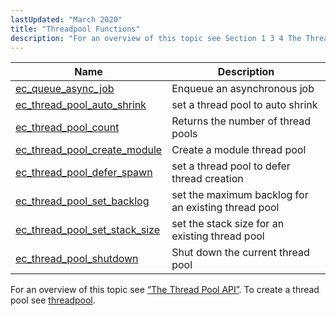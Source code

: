 ```yaml
---
lastUpdated: "March 2020"
title: "Threadpool Functions"
description: "For an overview of this topic see Section 1 3 4 The Thread Pool API To create a thread pool see threadpool..."
---
```



| Name                                                                                                                      | Description                                         |
|---------------------------------------------------------------------------------------------------------------------------|-----------------------------------------------------|
| [ec_queue_async_job](/momentum/3/3-api/apis-ec-queue-async-job)                      | Enqueue an asynchronous job                         |
| [ec_thread_pool_auto_shrink](/momentum/3/3-api/apis-ec-thread-pool-auto-shrink)       | set a thread pool to auto shrink                    |
| [ec_thread_pool_count](/momentum/3/3-api/apis-ec-thread-pool-count)                   | Returns the number of thread pools                  |
| [ec_thread_pool_create_module](/momentum/3/3-api/apis-ec-thread-pool-create-module)   | Create a module thread pool                         |
| [ec_thread_pool_defer_spawn](/momentum/3/3-api/apis-ec-thread-pool-defer-spawn)       | set a thread pool to defer thread creation          |
| [ec_thread_pool_set_backlog](/momentum/3/3-api/apis-ec-thread-pool-set-backlog)       | set the maximum backlog for an existing thread pool |
| [ec_thread_pool_set_stack_size](/momentum/3/3-api/apis-ec-thread-pool-set-stack-size) | set the stack size for an existing thread pool      |
| [ec_thread_pool_shutdown](/momentum/3/3-api/apis-ec-thread-pool-shutdown)             | Shut down the current thread pool                   |

For an overview of this topic see [“The Thread Pool API”](/momentum/3/3-api/arch-primary-apis#arch.threadpool). To create a thread pool see [threadpool](/momentum/3/3-reference/3-reference-conf-ref-threadpool).